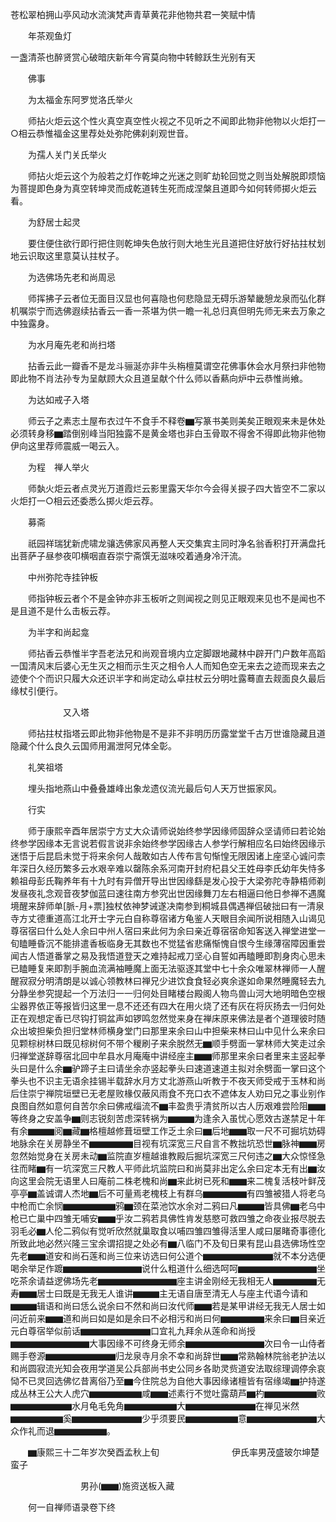 <!-- { "loadSidebar": true } -->
苍松翠柏拥山亭风动水流演梵声青草黄花非他物共君一笑赋中情

　　年茶观鱼灯

一盏清茶也醉贤赏心破暗庆新年今宵莫向物中转鲸跃生光别有天

　　佛事

　　为太福金东阿罗觉洛氏举火

　　师拈火炬云这个性火真空真空性火视之不见听之不闻即此物非他物以火炬打一　○相云恭惟福金这里荐处处弥陀佛刹刹观世音。

　　为孺人关门关氏举火

　　师拈火炬云这个为般若之灯作乾坤之光迷之则旷劫轮回觉之则当处解脱即烦恼为菩提即色身为真空转坤灵而成乾道转生死而成涅槃且道即今如何转师掷火炬云看。

　　为舒居士起灵

　　要住便住欲行即行把住则乾坤失色放行则大地生光且道把住好放行好拈拄杖划地云识取这里意莫认拄杖子。

　　为选佛场先老和尚周忌

　　师挥拂子云者位无面目汉显也何喜隐也何悲隐显无碍乐游辇畿憩龙泉而弘化群机嘱崇宁而选佛遐续拈香云一香一茶堪为供一瞻一礼总归真但明先师无来去万象之中独露身。

　　为水月庵先老和尚扫塔

　　拈香云此一瓣香不是龙斗骊涎亦非牛头栴檀莫谓空花佛事休会水月祭扫非他物即此物不肖法孙专为呈献顾大众且道呈献个什么师以香爇向炉中云恭惟尚飨。

　　为达如戒子入塔

　　师云子之素志土屋布衣过午不食手不释卷▆写篆书美则美矣正眼观来未是休处必须转身移▆踏倒别峰当阳独露不是黄金塔也非白玉骨取不得舍不得即此物非他物伊向这里荐师震威一喝云入。

　　为程　禅人举火

　　师埶火炬云者点灵光万道霞烂云影里露天华尔今会得关捩子四大皆空不二家以火炬打一○相云还委悉么掷火炬云荐。

　　募斋

　　祇园祥瑞犹新虎啸龙骧选佛家风再整人天交集宾主同时净名翁香积打开满盘托出菩萨子昼参夜叩横咽直吞崇宁斋馔无滋味咬着通身冷汗流。

　　中州弥陀寺挂钟板

　　师指钟板云者个不是金钟亦非玉板听之则闻视之则见正眼观来见也不是闻也不是且道不是什么击板云荐。

　　为半字和尚起龛

　　师拈香云恭惟半字吾老法兄和尚观音境内立定脚跟地藏林中辟开门户数年高蹈一国清风末后婆心无生灭之相而示生灭之相令人人而知色空无来去之迹而现来去之迹使个个而识只履大众还识半字和尚定动么卓拄杖云分明吐露蓦直去觌面良久最后缘杖引便行。

　　　　　　又入塔

　　师拈拄杖指塔云即此物非他物是不是非不非明历历露堂堂千古万世谁隐藏且道隐藏个什么良久云国师用漏泄阿兄体全彰。

　　礼笑祖塔

　　埋头指地燕山中叠叠雄峰出象龙遗仪流光最后句人天万世振家风。

　　行实

　　师于康熙辛酉年居崇宁方丈大众请师说始终参学因缘师固辞众坚请师曰若论始终参学因缘本无言说若假言说非余始终参学因缘古人参学行解相应名曰始终因缘示迷悟于后昆启未觉于将来余何人哉敢如古人传布言句惭惶无限因诸上座坚心诚问柰年深日久经历繁多云水艰辛难以罄陈余系河南开封府杞县父王姓母李氏幼年失恃多赖祖母彭氏鞠养年有十九时有异僧开导出世因缘繇是发心投于大梁弥陀寺静梧师剃发昼夜礼念观音夜梦伽蓝曰速往南方参究出世因缘舞刀左右相逼曰他日参禅不遇魔境醒来辞师单[脈-月+票]独杖依神梦诫遂决南参到桐城县偶遇禅侣破拙曰有一清泉寺方丈德重道高江北开士字元白自称尊宿诸方龟鉴人天眼目余闻所说相随入山谒见尊宿宿曰什么处人余曰中州人宿曰来此何为余曰亲近尊宿宿命知客送入禅堂进堂一旬瞌睡昏沉不能排遣香板临身无其数也不觉猛省悲痛惭愧自恨今生缘薄宿障因重尝闻古人悟道番掌之易及我悟道登天之难持起戒刀坚心自誓如再瞌睡即割身肉心思未已瞌睡复来即割手腕血流满袖睡魔上面无法驱逐其堂中七十余众唯翠林禅师一人醒醒寂寂分明清朗是以诚心领教林曰禅兄少进饮食食轻必爽余遂如命果然睡魔轻去九分静坐参究提起一个万法归一一归何处目睹楼台殿阁人物鸟兽山河大地明暗色空根尘器界依正等报皆归这里一息不还还有四大在用火烧了还有灰在将灰扬去一归何处正在观想定香已尽钩打铜盆声如锣鸣忽然觉来身在禅床原来佛法是者个道理彼时随众出坡担柴负担归堂林师横身堂门曰那里来余曰山中担柴来林曰山中见什么来余曰见颗棕树林曰既见棕树何不带个稯刷子来余脱然无▆顺手劈面一掌林师大笑走过余归禅堂遂辞尊宿北回中牟县水月庵庵中讲经座主▆▆师那里来余曰者里来主竖起拳头曰是什么余▆驴蹄子主曰请坐余亦竖起拳头曰速道速道主拟对余劈面一掌曰这个拳头也不识主无语余挂锡半载辞水月方丈北游燕山听教于不夜天师受戒于玉林和尚后住崇宁禅院垣壁已无老屋败椽仅蔽风雨食不充口衣不遮体友人劝曰兄之事业别作良图自然如意何自苦尔余曰佛戒缁流不▆丰盈贵乎清贫所以古人历艰难尝险阻▆▆等终身之安盖争▆则志锐刻苦虑深转祸为▆▆▆为逢余入虽忧心愿效古遂禁足十年有余▆▆▆阅▆藏▆格檀越修葺垣壁工作乏土余曰▆后地▆▆取一尺不可掘坑妨碍地脉余在关房静坐不▆▆▆▆▆目视有坑深宽三尺自言不教拙坑恐世▆脉神▆▆房忽然始觉身在关房未动▆监院直岁檀越谁教殿后掘坑深宽三尺何违之▆大众惊怪急往而睹▆有一坑深宽三尺教人平师此坑监院曰和尚莫非出定么余曰定本无有出▆汝向这里会院无语里人曰庵前二株老槐和尚▆来此树已死和▆▆来二槐复活枝叶鲜茂亭亭▆盖诚谓人杰地▆后不可量焉老槐枝上有群乌▆▆▆▆▆有四雏被猎人将老乌中枪而亡余悯▆▆▆▆▆▆鸦▆颈在菜池饮水余对二鸦曰凡▆▆▆皆具佛▆老乌中枪已亡巢中四雏无哺安▆▆乎汝二鸦若具佛性肯发慈愍可救四雏之命夜业报尽脱去羽毛必▆人伦二鸦似有觉听欣然就巢取食以哺四雏四雏得活里人咸曰屡睹奇事德化所致此地必然兴隆三宝余谓招提之处必有▆八临门不及旬日果有昆山县选佛场性空先老▆▆道安和尚石莲和尚三位来访选曰何公道个▆▆▆▆▆▆▆▆就不本分选便喝余举足作踱▆▆▆▆▆▆▆▆▆说什么粗道什么细选呵呵▆▆▆▆▆▆▆▆▆坐吃茶余请益逻佛场先老▆▆▆▆▆▆▆▆▆座主讲金刚经无我相无人▆▆▆▆▆无寿▆▆居士曰既是无我无人谁讲▆▆▆主无语自唐至清无人与座主代语今请和▆▆▆辑语和尚曰恁么说余曰不然和尚曰汝代师▆▆若是某甲讲经无我无人居士如问近前来▆▆道和尚曰如是如是余曰不必相污和尚曰何▆▆▆▆▆来余曰▆目亲近元白尊宿举似前话▆▆▆▆▆▆▆▆口宜礼九拜余从莲命和尚授▆▆▆▆▆▆▆▆▆大事因缘不可终身无师余▆▆▆▆▆▆▆▆▆次曰令一山侍者赐手卷源▆▆▆▆▆▆▆▆归龙泉寺月余不幸和尚辞世▆▆常熟翰林院翁老护法以和尚圆寂流光知会夜用学道吴公兵部尚书史公同乡各助灵赀道安法取综理调停余哀恸不已灵回选佛忆昔离俗乃至▆今住院总为自他大事因缘诸檀皆有宿缘竭▆护持遂成丛林王公大人虎穴▆▆▆▆▆▆咸▆▆述素行不觉吐露葫芦▆杓▆▆▆▆▆▆败▆▆▆▆▆▆▆水月龟毛免角▆▆▆▆▆▆大▆▆▆▆▆▆▆▆在禅见米然▆▆▆▆▆▆奚▆▆▆▆▆▆▆▆少乎须要民▆▆▆▆▆▆意▆▆▆▆▆▆▆▆大众作礼而退▆▆▆▆▆▆。

　　▆康熙三十二年岁次癸酉孟秋上旬
　　　　　　　　伊氏率男茂盛玻尔坤楚蛮子


　　　　　　　　男孙(▆▆)施资送板入藏

　　何一自禅师语录卷下终
